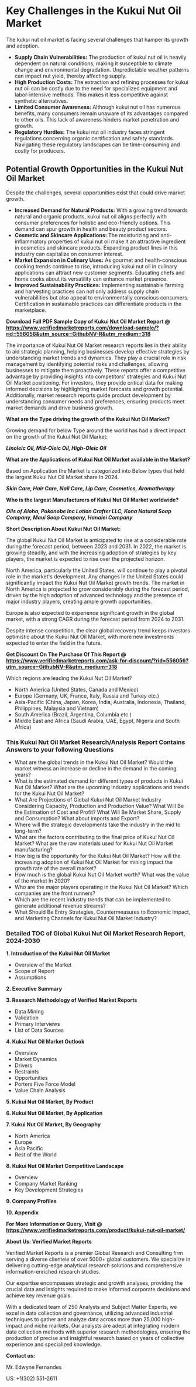 <p class=""><h1>Key Challenges in the Kukui Nut Oil Market</h1><p>The kukui nut oil market is facing several challenges that hamper its growth and adoption.</p><ul>    <li><strong>Supply Chain Vulnerabilities:</strong> The production of kukui nut oil is heavily dependent on natural conditions, making it susceptible to climate change and environmental degradation. Unpredictable weather patterns can impact nut yield, thereby affecting supply.</li>    <li><strong>High Production Costs:</strong> The extraction and refining processes for kukui nut oil can be costly due to the need for specialized equipment and labor-intensive methods. This makes it less competitive against synthetic alternatives.</li>    <li><strong>Limited Consumer Awareness:</strong> Although kukui nut oil has numerous benefits, many consumers remain unaware of its advantages compared to other oils. This lack of awareness hinders market penetration and growth.</li>    <li><strong>Regulatory Hurdles:</strong> The kukui nut oil industry faces stringent regulations concerning organic certification and safety standards. Navigating these regulatory landscapes can be time-consuming and costly for producers.</li></ul><h2>Potential Growth Opportunities in the Kukui Nut Oil Market</h1><p>Despite the challenges, several opportunities exist that could drive market growth.</p><ul>    <li><strong>Increased Demand for Natural Products:</strong> With a growing trend towards natural and organic products, kukui nut oil aligns perfectly with consumer preferences for holistic and eco-friendly options. This demand can spur growth in health and beauty product sectors.</li>    <li><strong>Cosmetic and Skincare Applications:</strong> The moisturizing and anti-inflammatory properties of kukui nut oil make it an attractive ingredient in cosmetics and skincare products. Expanding product lines in this industry can capitalize on consumer interest.</li>    <li><strong>Market Expansion in Culinary Uses:</strong> As gourmet and health-conscious cooking trends continue to rise, introducing kukui nut oil in culinary applications can attract new customer segments. Educating chefs and home cooks about its versatility can enhance market presence.</li>    <li><strong>Improved Sustainability Practices:</strong> Implementing sustainable farming and harvesting practices can not only address supply chain vulnerabilities but also appeal to environmentally conscious consumers. Certification in sustainable practices can differentiate products in the marketplace.</li></ul></p><p class=""><strong>Download Full PDF Sample Copy of Kukui Nut Oil Market Report @ <a href="https://www.verifiedmarketreports.com/download-sample/?rid=556056&utm_source=GithubNV-R&utm_medium=318" target="_blank">https://www.verifiedmarketreports.com/download-sample/?rid=556056&utm_source=GithubNV-R&utm_medium=318</a></strong></p><p>The importance of&nbsp;Kukui Nut Oil Market research reports lies in their ability to aid strategic planning, helping businesses develop effective strategies by understanding market trends and dynamics. They play a crucial role in risk management by identifying potential risks and challenges, allowing businesses to mitigate them proactively. These reports offer a competitive advantage by providing insights into competitors' strategies and Kukui Nut Oil Market positioning. For investors, they provide critical data for making informed decisions by highlighting market forecasts and growth potential. Additionally, market research reports guide product development by understanding consumer needs and preferences, ensuring products meet market demands and drive business growth.</p><p><strong>What are the&nbsp;Type driving the growth of the Kukui Nut Oil Market?</strong></p><p id="" class="">Growing demand for below Type around the world has had a direct impact on the growth of the Kukui Nut Oil Market:</p><p class=""><em><strong>Linoleic Oil, Mid-Oleic Oil, High-Oleic Oil</strong></em></p><p class=""><strong>What are the&nbsp;Applications&nbsp;of Kukui Nut Oil Market available in the Market?</strong></p><p id="" class="">Based on Application the Market is categorized into Below types that held the largest Kukui Nut Oil Market share In 2024.</p><p class=""><em><strong>Skin Care, Hair Care, Nail Care, Lip Care, Cosmetics, Aromatherapy</strong></em></p><p class=""><strong>Who is the largest Manufacturers of Kukui Nut Oil Market worldwide?</strong></p><p><em><strong>Oils of Aloha, Pokonobe Inc Lotion Crafter LLC, Kona Natural Soap Company, Maui Soap Company, Hanalei Company</strong></em></p><p id="" class=""><strong>Short Description About Kukui Nut Oil Market:</strong></p><p>The global Kukui Nut Oil Market is anticipated to rise at a considerable rate during the forecast period, between 2023 and 2031. In 2022, the market is growing steadily, and with the increasing adoption of strategies by key players, the market is expected to rise over the projected horizon.</p><p>North America, particularly the United States, will continue to play a pivotal role in the market's development. Any changes in the United States could significantly impact the Kukui Nut Oil Market growth trends. The market in North America is projected to grow considerably during the forecast period, driven by the high adoption of advanced technology and the presence of major industry players, creating ample growth opportunities.</p><p>Europe is also expected to experience significant growth in the global market, with a strong CAGR during the forecast period from 2024 to 2031.</p><p>Despite intense competition, the clear global recovery trend keeps investors optimistic about the Kukui Nut Oil Market, with more new investments expected to enter the field in the future.</p><p id="" class=""><strong>Get Discount On The Purchase Of This Report @ <a href="https://www.verifiedmarketreports.com/ask-for-discount/?rid=556056?utm_source=GithubNV-R&utm_medium=318" target="_blank">https://www.verifiedmarketreports.com/ask-for-discount/?rid=556056?utm_source=GithubNV-R&utm_medium=318</a></strong></p><p class="">Which regions are leading the Kukui Nut Oil Market?</p><ul><li>North America (United States, Canada and Mexico)</li><li>Europe (Germany, UK, France, Italy, Russia and Turkey etc.)</li><li>Asia-Pacific (China, Japan, Korea, India, Australia, Indonesia, Thailand, Philippines, Malaysia and Vietnam)</li><li>South America (Brazil, Argentina, Columbia etc.)</li><li>Middle East and Africa (Saudi Arabia, UAE, Egypt, Nigeria and South Africa)</li></ul><h3 id="" class="">This Kukui Nut Oil Market Research/Analysis Report Contains Answers to your following Questions</h3><ul><li>What are the global trends in the Kukui Nut Oil Market? Would the market witness an increase or decline in the demand in the coming years?</li><li>What is the estimated demand for different types of products in Kukui Nut Oil Market? What are the upcoming industry applications and trends for the Kukui Nut Oil Market?</li><li>What Are Projections of Global Kukui Nut Oil Market Industry Considering Capacity, Production and Production Value? What Will Be the Estimation of Cost and Profit? What Will Be Market Share, Supply and Consumption? What about imports and Export?</li><li>Where will the strategic developments take the industry in the mid to long-term?</li><li>What are the factors contributing to the final price of Kukui Nut Oil Market? What are the raw materials used for Kukui Nut Oil Market manufacturing?</li><li>How big is the opportunity for the Kukui Nut Oil Market? How will the increasing adoption of Kukui Nut Oil Market for mining impact the growth rate of the overall market?</li><li>How much is the global Kukui Nut Oil Market worth? What was the value of the market In 2020?</li><li>Who are the major players operating in the Kukui Nut Oil Market? Which companies are the front runners?</li><li>Which are the recent industry trends that can be implemented to generate additional revenue streams?</li><li>What Should Be Entry Strategies, Countermeasures to Economic Impact, and Marketing Channels for Kukui Nut Oil Market Industry?</li></ul><h3 id="" class="">Detailed TOC of Global Kukui Nut Oil Market Research Report, 2024-2030</h3><p id="" class=""><strong>1. Introduction of the Kukui Nut Oil Market</strong></p><ul><li>Overview of the Market</li><li>Scope of Report</li><li>Assumptions</li></ul><p id="" class=""><strong>2. Executive Summary</strong></p><p id="" class=""><strong>3. Research Methodology of Verified Market Reports</strong></p><ul><li>Data Mining</li><li>Validation</li><li>Primary Interviews</li><li>List of Data Sources</li></ul><p id="" class=""><strong>4. Kukui Nut Oil Market Outlook</strong></p><ul><li>Overview</li><li>Market Dynamics</li><li>Drivers</li><li>Restraints</li><li>Opportunities</li><li>Porters Five Force Model</li><li>Value Chain Analysis</li></ul><p id="" class=""><strong>5. Kukui Nut Oil Market, By Product</strong></p><p id="" class=""><strong>6. Kukui Nut Oil Market, By Application</strong></p><p id="" class=""><strong>7. Kukui Nut Oil Market, By Geography</strong></p><ul><li>North America</li><li>Europe</li><li>Asia Pacific</li><li>Rest of the World</li></ul><p id="" class=""><strong>8. Kukui Nut Oil Market Competitive Landscape</strong></p><ul><li>Overview</li><li>Company Market Ranking</li><li>Key Development Strategies</li></ul><p id="" class=""><strong>9. Company Profiles</strong></p><p id="" class=""><strong>10. Appendix</strong></p><p id="" class=""><strong>For More Information or Query, Visit @ <a href="https://www.verifiedmarketreports.com/product/kukui-nut-oil-market/" target="_blank">https://www.verifiedmarketreports.com/product/kukui-nut-oil-market/</a></strong></p><p id="" class=""><strong>About Us: Verified Market Reports</strong></p><p id="" class="">Verified Market Reports is a premier Global Research and Consulting firm serving a diverse clientele of over 5000+ global customers. We specialize in delivering cutting-edge analytical research solutions and comprehensive information-enriched research studies.</p><p id="" class="">Our expertise encompasses strategic and growth analyses, providing the crucial data and insights required to make informed corporate decisions and achieve key revenue goals.</p><p id="" class="">With a dedicated team of 250 Analysts and Subject Matter Experts, we excel in data collection and governance, utilizing advanced industrial techniques to gather and analyze data across more than 25,000 high-impact and niche markets. Our analysts are adept at integrating modern data collection methods with superior research methodologies, ensuring the production of precise and insightful research based on years of collective experience and specialized knowledge.</p><p id="" class=""><strong>Contact us:</strong></p><p id="" class="">Mr. Edwyne Fernandes</p><p id="" class="">US: +1(302) 551-2611</p>